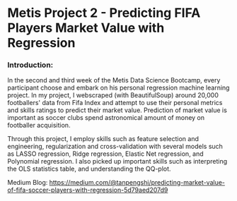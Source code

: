 # Metis Project 2 - Predicting FIFA Players Market Value with Regression

### Introduction:
In the second and third week of the Metis Data Science Bootcamp, every participant choose and embark on his personal regression machine learning project. In my project, I webscraped (with BeautifulSoup) around 20,000 footballers' data from Fifa Index and attempt to use their personal metrics and skills ratings to predict their market value. Prediction of market value is important as soccer clubs spend astronomical amount of money on footballer acquisition.

Through this project, I employ skills such as feature selection and engineering, regularization and cross-validation with several models such as LASSO regression, Ridge regression, Elastic Net regression, and Polynomial regression. I also picked up important skills such as interpreting the OLS statistics table, and understanding the QQ-plot.

Medium Blog: https://medium.com/@tanpengshi/predicting-market-value-of-fifa-soccer-players-with-regression-5d79aed207d9
